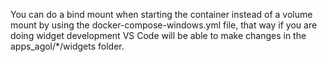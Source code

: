 You can do a bind mount when starting the container
instead of a volume mount by using the docker-compose-windows.yml
file, that way if you are doing widget development
VS Code will be able to make changes in the apps_agol/*/widgets
folder.
